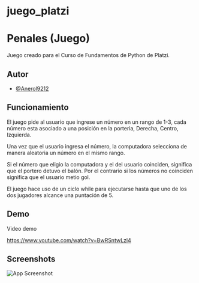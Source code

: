# juego_platzi

# Penales (Juego)

Juego creado para el Curso de Fundamentos de Python de Platzi. 


## Autor

- [@Anerol9212](https://github.com/Anerol9212)


## Funcionamiento

El juego pide al usuario que ingrese un número en un rango de 1-3, cada número esta asociado a una posición en la porteria, Derecha, Centro, Izquierda.

Una vez que el usuario ingresa el número, la computadora selecciona de manera aleatoria un número en el mismo rango.

Si el número que eligio la computadora y el del usuario coinciden, significa que el portero detuvo el balón. Por el contrario si los números no coinciden significa que el usuario metio gol.

El juego hace uso de un ciclo while para ejecutarse hasta que uno de los dos jugadores alcance una puntación de 5.
## Demo

Video demo

https://www.youtube.com/watch?v=BwRSntwLzl4

## Screenshots

![App Screenshot](https://i.ibb.co/WP7Skc6/penales.png)

